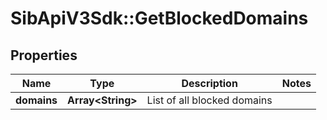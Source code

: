 # SibApiV3Sdk::GetBlockedDomains

## Properties
Name | Type | Description | Notes
------------ | ------------- | ------------- | -------------
**domains** | **Array&lt;String&gt;** | List of all blocked domains | 


